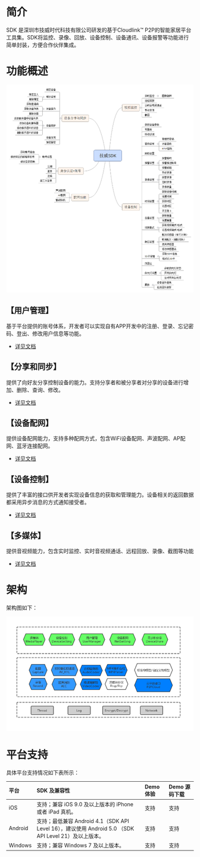 # 简介
SDK 是深圳市技威时代科技有限公司研发的基于Cloudlink™ P2P的智能家居平台工具集。SDK将监控、录像、回放、设备控制、设备通讯、设备报警等功能进行简单封装，方便合作伙伴集成。 

# 功能概述
![sdk功能图](picture/SDK功能.png)

## 【用户管理】
基于平台提供的账号体系，开发者可以实现自有APP开发中的注册、登录、忘记密码、登出、修改用户信息等功能。 
- [详见文档](用户管理开发指南.md)

## 【分享和同步】
提供了向好友分享控制设备的能力。支持分享者和被分享者对分享的设备进行增加、删除、查询、修改。
- [详见文档](分享与同步开发指南.md)

## 【设备配网】
提供设备配网能力，支持多种配网方式，包含WiFi设备配网、声波配网、AP配网、蓝牙连接配网。
- [详见文档](设备配网开发指南.md)

## 【设备控制】
 提供了丰富的接口供开发者实现设备信息的获取和管理能力。设备相关的返回数据都采用异步消息的方式通知接受者。  
- [详见文档](设备控制开发指南.md)

## 【多媒体】
提供音视频能力，包含实时监控、实时音视频通话、远程回放、录像、截图等功能
- [详见文档](多媒体指南.md)

# 架构
架构图如下：

![架构图](picture/SDK架构.png)

# 平台支持
具体平台支持情况如下表所示：

| 平台       | SDK 及兼容性                                                 | Demo 体验 | Demo 源码下载 |
| :--------- | :----------------------------------------------------------- | :-------- | :------------ |
| iOS        | 支持；兼容 iOS 9.0 及以上版本的 iPhone 或者 iPad 真机。      | 支持      | 支持          |
| Android    | 支持；最低兼容 Android 4.1（SDK API Level 16），建议使用 Android 5.0 （SDK API Level 21）及以上版本。 | 支持      | 支持          |
| Windows    | 支持；兼容 Windows 7 及以上版本。                            | 支持      | 支持          |
